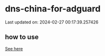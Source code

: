 # dns-china-for-adguard

Last updated on: 2024-02-27 00:17:39.257426

## how to use

[See here](https://github.com/AdguardTeam/AdGuardHome/wiki/Configuration#upstreams-from-file)